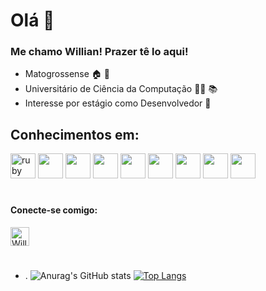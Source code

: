 # Olá  👋
### Me chamo Willian! Prazer tê lo aqui!
- Matogrossense :house: :herb:
- Universitário de Ciência da Computação 🧑‍💻 :books: 
- Interesse por estágio como Desenvolvedor 🧰

## Conhecimentos em:
</img> <img src = "https://cdn.jsdelivr.net/gh/devicons/devicon/icons/vscode/vscode-original.svg" alt = "ruby" width = "40" height = "40" style = "max-width : 100%; "> </img>
<img src = "https://cdn.jsdelivr.net/gh/devicons/devicon/icons/python/python-plain.svg"  width = "40" height = "40" style = "max-width : 100%; "> </img><img src = "https://cdn.jsdelivr.net/gh/devicons/devicon/icons/cplusplus/cplusplus-line.svg"  width = "40" height = "40" style = "max-width : 100%; "> </img> <img src = "https://cdn.jsdelivr.net/gh/devicons/devicon/icons/c/c-original.svg"  width = "40" height = "40" style = "max-width : 100%; "> </img></img> <img src = "https://cdn.jsdelivr.net/gh/devicons/devicon/icons/github/github-original.svg"  width = "40" height = "40" style = "max-width : 100%; "> </img>
</img> 
<img src = "https://user-images.githubusercontent.com/58005176/163690838-35342d8a-20c3-43df-b095-c1de53cf6d5b.png"  width = "40" height = "40" style = "max-width : 100%; "> </img>
<img src = "https://user-images.githubusercontent.com/58005176/163690940-39372e75-53c9-4f7a-9440-e140e668c0e9.png"  width = "40" height = "40" style = "max-width : 100%; "> </img>
<img src = "https://user-images.githubusercontent.com/58005176/163690985-a16b5614-f1ac-4c1b-9cb9-80d6bccbbfe8.png"  width = "40" height = "40" style = "max-width : 100%; "> </img>
<img src = "https://user-images.githubusercontent.com/58005176/163690995-ecdae202-3b80-4d9f-9e14-3a2ba80d00f6.png"  width = "40" height = "40" style = "max-width : 100%; "> </img>









#

####  Conecte-se comigo:

<a href="https://www.linkedin.com/in/willianpicao">
<img alt = "Willian Linkedin" width = "30px" src = "https://cdns.iconmonstr.com/wp-content/assets/preview/2012/96/iconmonstr-linkedin-4.png" />
</a>


#
- .
![Anurag's GitHub stats](https://github-readme-stats.vercel.app/api?username=Willianpicao&show_icons=true&theme=dark)
[![Top Langs](https://github-readme-stats.vercel.app/api/top-langs/?username=Willianpicao&layout=compact)](https://github.com/anuraghazra/github-readme-stats)



